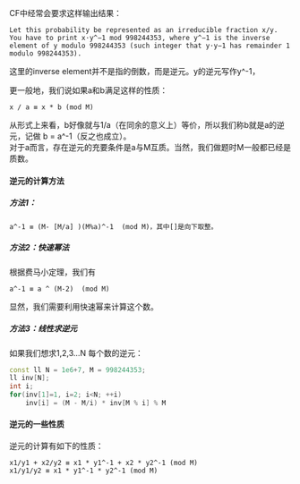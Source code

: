 CF中经常会要求这样输出结果：
```
Let this probability be represented as an irreducible fraction x/y. You have to print x⋅y^−1 mod 998244353, where y^−1 is the inverse element of y modulo 998244353 (such integer that y⋅y−1 has remainder 1 modulo 998244353).
```

这里的inverse element并不是指的倒数，而是逆元。y的逆元写作y^-1，

更一般地，我们说如果a和b满足这样的性质：
```
x / a ≡ x * b (mod M)
```
从形式上来看，b好像就与1/a（在同余的意义上）等价，所以我们称b就是a的逆元，记做 b = a^-1（反之也成立）。     
对于a而言，存在逆元的充要条件是a与M互质。当然，我们做题时M一般都已经是质数。

#### 逆元的计算方法

##### 方法1：
```
a^-1 ≡ (M- [M/a] )(M%a)^-1  (mod M)，其中[]是向下取整。
```

##### 方法2：快速幂法
根据费马小定理，我们有
```
a^-1 ≡ a ^ (M-2)  (mod M)
```
显然，我们需要利用快速幂来计算这个数。

##### 方法3：线性求逆元
如果我们想求1,2,3...N 每个数的逆元：
```cpp
const ll N = 1e6+7, M = 998244353;
ll inv[N];
int i;
for(inv[1]=1, i=2; i<N; ++i)
    inv[i] = (M - M/i) * inv[M % i] % M
```

#### 逆元的一些性质
逆元的计算有如下的性质：
```
x1/y1 + x2/y2 ≡ x1 * y1^-1 + x2 * y2^-1 (mod M)
x1/y1/y2 ≡ x1 * y1^-1 * y2^-1 (mod M)
```

